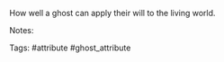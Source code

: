 How well a ghost can apply their will to the living world.

Notes:

Tags:
#attribute #ghost_attribute 